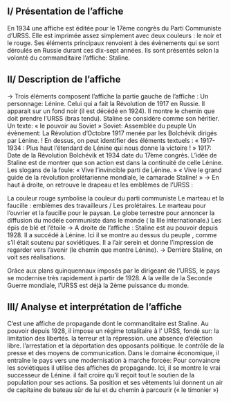 ## I/ Présentation de l’affiche
  En 1934 une affiche est éditée pour le 17ème congrès du Parti Communiste d’URSS. Elle est imprimée assez simplement avec deux couleurs : le noir et le rouge.
  Ses éléments principaux renvoient à des évènements qui se sont déroulés en Russie durant ces dix-sept années. Ils sont présentés selon la volonté du commanditaire l’affiche: Staline.


## II/ Description de l’affiche
  -> Trois éléments composent l’affiche la partie gauche de l’affiche :
  Un personnage: Lénine. Celui qui a fait la Révolution de 1917 en Russie. Il apparait sur un fond noir (il est décédé en 1924). Il montre le chemin que doit prendre l’URSS (bras tendu). Staline se considère comme son héritier.
  Un texte: « le pouvoir au Soviet » Soviet: Assemblée du peuple
  Un évènement: La Révolution d’Octobre 1917 menée par les Bolchévik dirigés par Lénine. ! En dessus, on peut identifier des éléments textuels : « 1917-1934 : Plus haut l’étendard de Lénine qui nous donne la victoire ! »
  1917: Date de la Révolution Bolchévik et 1934 date du 17ème congrès. L’idée de Staline est de montrer que son action est dans la continuité de celle Lénine.
  Les slogans de la foule: « Vive l’invincible parti de Lénine. » « Vive le grand guide de la révolution prolétarienne mondiale, le camarade Staline! »
  -> En haut à droite, on retrouve le drapeau et les emblèmes de l’URSS :


  La couleur rouge symbolise la couleur du parti communiste
  Le marteau et la faucille : emblèmes des travailleurs / Les prolétaires. Le marteau pour l’ouvrier et la faucille pour le paysan.
  Le globe terrestre pour annoncer la diffusion du modèle communiste dans le monde ( la IIIe internationale.)
  Les épis de blé et l’étoile
  -> A droite de l’affiche :
  Staline est au pouvoir depuis 1928. Il a succédé à Lénine.
  Ici il se montre au dessus du peuple , comme s’il était soutenu par soviétiques.
  Il a l’air serein et donne l’impression de regarder vers l’avenir (le chemin que montre Lénine).
  -> Derrière Staline, on voit ses réalisations.


  Grâce aux plans quinquennaux imposés par le dirigeant de l’URSS, le pays se modernise très rapidement à partir de 1928. A la veille de la Seconde Guerre mondiale, l’URSS est déjà la 2ème puissance du monde.


## III/ Analyse et interprétation de l’affiche
  C’est une affiche de propagande dont le commanditaire est Staline. Au pouvoir depuis 1928, il impose un régime totalitaire à l’ URSS, fondé sur:
  la limitation des libertés.
  la terreur et la répression.
  une absence d’élection libre.
  l’arrestation et la déportation des opposants politique.
  le contrôle de la presse et des moyens de communication. Dans le domaine économique, il entraîne le pays vers une modernisation à marche forcée: Pour convaincre les soviétiques il utilise des affiches de propagande. Ici,
  il se montre le vrai successeur de Lénine.
  il fait croire qu’il reçoit tout le soutien de la population pour ses actions. Sa position et ses vêtements lui donnent un air de capitaine de bateau sûr de lui et du chemin à parcourir (« le timonier »)

